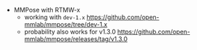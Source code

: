 - MMPose with RTMW-x
  - working with `dev-1.x` https://github.com/open-mmlab/mmpose/tree/dev-1.x
  - probability also works for v1.3.0 https://github.com/open-mmlab/mmpose/releases/tag/v1.3.0

